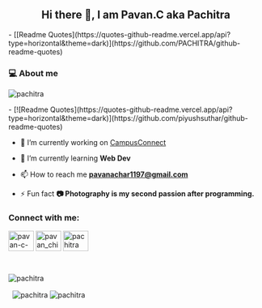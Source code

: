 
 <h2 align="center">Hi there 👋, I am Pavan.C aka Pachitra</h2>
- [[Readme Quotes](https://quotes-github-readme.vercel.app/api?type=horizontal&theme=dark)](https://github.com/PACHITRA/github-readme-quotes)
<h3>💻 About me</h3>
<p align="left"> <img src="https://komarev.com/ghpvc/?username=pachitra&label=Profile%20views&color=0e75b6&style=flat" alt="pachitra" /> </p>
- [![Readme Quotes](https://quotes-github-readme.vercel.app/api?type=horizontal&theme=dark)](https://github.com/piyushsuthar/github-readme-quotes)

- 🔭 I’m currently working on [CampusConnect](https://github.com/roystondz/campusConnect)

- 🌱 I’m currently learning **Web Dev**

- 📫 How to reach me **pavanachar1197@gmail.com**

- ⚡ Fun fact **📷 Photography is my second passion after programming.**

<h3 align="left">Connect with me:</h3>
<p align="left">
<a href="https://linkedin.com/in/pavan-c-840821203" target="blank"><img align="center" src="https://raw.githubusercontent.com/rahuldkjain/github-profile-readme-generator/master/src/images/icons/Social/linked-in-alt.svg" alt="pavan-c-840821203" height="40" width="50" /></a>
<a href="https://instagram.com/pavan_chitrapura" target="blank"><img align="center" src="https://raw.githubusercontent.com/rahuldkjain/github-profile-readme-generator/master/src/images/icons/Social/instagram.svg" alt="pavan_chitrapura" height="40" width="50" /></a>
<a href="https://www.behance.net/pachitra" target="blank"><img align="center" src="https://raw.githubusercontent.com/rahuldkjain/github-profile-readme-generator/master/src/images/icons/Social/behance.svg" alt="pachitra" height="40" width="50" /></a>
</p>
<br />

<p>
  <img align="center" src="https://github-readme-stats.vercel.app/api/top-langs?username=pachitra&show_icons=true&locale=en&layout=compact&card_width=980px&theme=radical" alt="pachitra" />

</p>
<p>&nbsp;
  <img align="center" src="https://github-readme-streak-stats.herokuapp.com/?user=pachitra&card_width=400px&theme=radical" alt="pachitra" />
  <img align="center" src="https://github-readme-stats.vercel.app/api?username=pachitra&show_icons=true&locale=en&rank_icon=github&theme=radical&card_width=500px" alt="pachitra" /></p>

